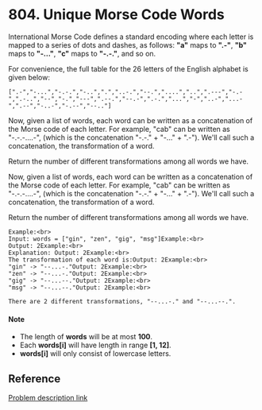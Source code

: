 # 804. Unique Morse Code Words

International Morse Code defines a standard encoding where each letter is mapped to a series of dots and dashes, as follows: **"a"** maps to **".-"**, **"b"** maps to **"-..."**, **"c"** maps to **"-.-."**, and so on.

For convenience, the full table for the 26 letters of the English alphabet is given below:

```
[".-","-...","-.-.","-..",".","..-.","--.","....","..",".---","-.-",".-..","--","-.","---",".--.","--.-",".-.","...","-","..-","...-",".--","-..-","-.--","--.."]
```

Now, given a list of words, each word can be written as a concatenation of the Morse code of each letter. For example, "cab" can be written as "-.-.-....-", (which is the concatenation "-.-." + "-..." + ".-"). We'll call such a concatenation, the transformation of a word.

Return the number of different transformations among all words we have.

Now, given a list of words, each word can be written as a concatenation of the Morse code of each letter. For example, "cab" can be written as "-.-.-....-", (which is the concatenation "-.-." + "-..." + ".-"). We'll call such a concatenation, the transformation of a word.

Return the number of different transformations among all words we have.

```
Example:<br>
Input: words = ["gin", "zen", "gig", "msg"]Example:<br>
Output: 2Example:<br>
Explanation: Output: 2Example:<br>
The transformation of each word is:Output: 2Example:<br>
"gin" -> "--...-."Output: 2Example:<br>
"zen" -> "--...-."Output: 2Example:<br>
"gig" -> "--...--."Output: 2Example:<br>
"msg" -> "--...--."Output: 2Example:<br>

There are 2 different transformations, "--...-." and "--...--.".
```

#### Note

+ The length of **words** will be at most **100**.
+ Each **words[i]** will have length in range **[1, 12]**.
+ **words[i]** will only consist of lowercase letters.

## Reference

[Problem description link](https://leetcode.com/problems/unique-morse-code-words/description/)
